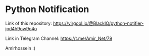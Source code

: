 # Python Notification

Link of this repository:
https://virgool.io/@BlackIQ/python-notifier-jpd4h9ow9c4o

Link in Telegram Channel:
https://t.me/Amir_Net/79

Amirhossein :)

